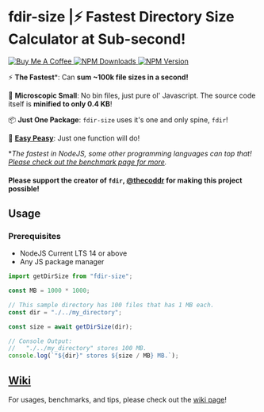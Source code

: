 # fdir-size |⚡ Fastest Directory Size Calculator at Sub-second!

<a href="https://www.buymeacoffee.com/tbroz15" target="_blank"><img src="https://img.shields.io/badge/-buy_me_a_coffee!-gray?logo=buy-me-a-coffee" alt="Buy Me A Coffee" />
<a href="https://www.npmjs.com/package/fdir-size">
<img alt="NPM Downloads" src="https://img.shields.io/npm/d18m/fdir-size?color=dodgerblue&logoColor=white"/>
<img alt="NPM Version" src="https://img.shields.io/npm/v/fdir-size?">
</a></h3>

⚡ **The Fastest**\*: Can **sum ~100k file sizes in a second!**

🤏 **Microscopic Small**: No bin files, just pure ol' Javascript. The source code itself is **minified to only 0.4 KB**!

📦 **Just One Package**: `fdir-size` uses it's one and only spine, `fdir`!

🍋 **[Easy Peasy](https://i.kym-cdn.com/photos/images/original/002/581/449/5a9)**: Just one function will do!

\*_The fastest in NodeJS, some other programming languages can top that! [Please check out the benchmark page for more](https://github.com/TBroz15/fdir-size/wiki/Benchmarking)._

#### Please support the creator of `fdir`, [@thecoddr](https://github.com/thecodrr) for making this project possible!

## Usage

### Prerequisites

- NodeJS Current LTS 14 or above
- Any JS package manager

```typescript
import getDirSize from "fdir-size";

const MB = 1000 * 1000;

// This sample directory has 100 files that has 1 MB each.
const dir = "./../my_directory";

const size = await getDirSize(dir);

// Console Output:
//   "./../my_directory" stores 100 MB.
console.log(`"${dir}" stores ${size / MB} MB.`);
```

## [Wiki](https://github.com/TBroz15/fdir-size/wiki)

For usages, benchmarks, and tips, please check out the [wiki page](https://github.com/TBroz15/fdir-size/wiki)!
